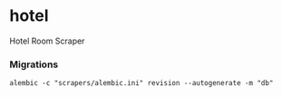 # hotel
Hotel Room Scraper


### Migrations
```
alembic -c "scrapers/alembic.ini" revision --autogenerate -m "db"
```
